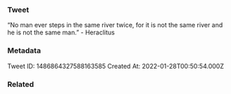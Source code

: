 ### Tweet
“No man ever steps in the same river twice, for it is not the same river and he is not the same man.” - Heraclitus

### Metadata
Tweet ID: 1486864327588163585
Created At: 2022-01-28T00:50:54.000Z

### Related

